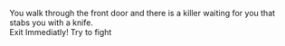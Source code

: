 You walk through the front door and there is a killer waiting for you that stabs you with a knife.  
Exit Immediatly!
Try to fight 